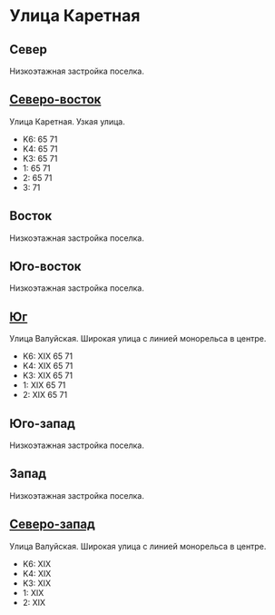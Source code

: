 # Улица Каретная

## Север

Низкоэтажная застройка поселка.

## [Северо-восток](./10410040.md)

Улица Каретная.
Узкая улица.

* K6:   65  71
* K4:   65  71
* K3:   65  71
* 1:    65  71
* 2:    65  71
* 3:    71

## Восток

Низкоэтажная застройка поселка.

## Юго-восток

Низкоэтажная застройка поселка.

## [Юг](./10405055.md)

Улица Валуйская.
Широкая улица с линией монорельса в центре.

* K6:   XIX
        65  71
* K4:   XIX
        65  71
* K3:   XIX
        65  71
* 1:    XIX
        65  71
* 2:    XIX
        65  71

## Юго-запад

Низкоэтажная застройка поселка.

## Запад

Низкоэтажная застройка поселка.

## [Северо-запад](./10395045.md)

Улица Валуйская.
Широкая улица с линией монорельса в центре.

* K6:   XIX
* K4:   XIX
* K3:   XIX
* 1:    XIX
* 2:    XIX
